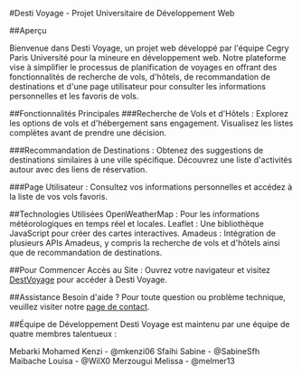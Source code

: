 #Desti Voyage - Projet Universitaire de Développement Web

##Aperçu

Bienvenue dans Desti Voyage, un projet web développé par l'équipe Cegry Paris Université pour la mineure en développement web. Notre plateforme vise à simplifier le processus de planification de voyages en offrant des fonctionnalités de recherche de vols, d'hôtels, de recommandation de destinations et d'une page utilisateur pour consulter les informations personnelles et les favoris de vols.

##Fonctionnalités Principales
###Recherche de Vols et d'Hôtels : Explorez les options de vols et d'hébergement sans engagement. Visualisez les listes complètes avant de prendre une décision.

###Recommandation de Destinations : Obtenez des suggestions de destinations similaires à une ville spécifique. Découvrez une liste d'activités autour avec des liens de réservation.

###Page Utilisateur : Consultez vos informations personnelles et accédez à la liste de vos vols favoris.

##Technologies Utilisées
OpenWeatherMap : Pour les informations météorologiques en temps réel et locales.
Leaflet : Une bibliothèque JavaScript pour créer des cartes interactives.
Amadeus : Intégration de plusieurs APIs Amadeus, y compris la recherche de vols et d'hôtels ainsi que de recommandation de destinations.

##Pour Commencer
Accès au Site : Ouvrez votre navigateur et visitez [DestVoyage](https://destivoyage.alwaysdata.net/) pour accéder à Desti Voyage.

##Assistance
Besoin d'aide ? Pour toute question ou problème technique, veuillez visiter notre [page de contact](https://votre-site.com/contact).

##Équipe de Développement
Desti Voyage est maintenu par une équipe de quatre membres talentueux :

Mebarki Mohamed Kenzi - @mkenzi06
Sfaihi Sabine - @SabineSfh
Maibache Louisa - @WilX0
Merzougui Melissa - @melmer13